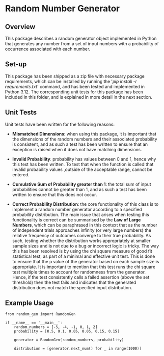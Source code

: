 # Random Number Generator

## Overview
This package describes a random generator object implemented in Python that generates any number from a set of input numbers with a probability of occurrence associated with each number.

## Set-up
This package has been shipped as a zip file with necessary package requirements, which can be installed by running the '*pip install -r requrements.txt*' command, and has been tested and implemented in Python 3.12. The corresponding unit tests for this package has been included in this folder, and is explained in more detail in the next section.

## Unit Tests
Unit tests have been written for the following reasons:

* **Mismatched Dimensions**: when using this package, it is important that the dimensions of the random numbers and their associated probability is consistent, and as such a test has been written to ensure that  an exception is raised when it does not have matching dimensions.

* **Invalid Probability**: probability has values between 0 and 1, hence why this test has been written. To test that when the function is called that invalid probability values ,outside of the acceptable range, cannot be entered.

* **Cumulative Sum of Probability greater than 1**: the total sum of input probabilities cannot be greater than 1, and as such a test has been written to ensure that this does not occur.

* **Correct Probability Distribution**: the core functionality of this class is to implement a random number generator according to a specified probability distribution. The main issue that arises when testing this functionality is correct can be summarised by the **Law of Large Numbers**, which can be paraphrased in this context that as the number of independent trials approaches infinity (or very large numbers) the relative frequency of outcomes converge to their true probability. As such, testing whether the distribution works appropriately at smaller sample sizes and is not due to a bug or incorrect logic is tricky. The way this has been resolved is by using the chi square measure of good fit statistical test, as part of a minimal and effective unit test. This is done to ensure that the p value of the generator based on each sample size is appropriate. It is important to mention that this test runs the chi square test multiple times to account for randomness from the generator. Hence, if the test consistently calls a failed assertion (above the set threshold) then the test fails and indicates that the generated distribution does not match the specified input distribution.

## Example Usage
```
from random_gen import RandomGen

if __name__ == '__main__':
    random_numbers = [-5, -4, -1, 0, 1, 2]
    probability = [0.5, 0.1. 0.05, 0.05, 0.15, 0.15]

    generator = RandomGen(random_numbers, probability)

    distribution = [generator.next_num() for _ in range(1000)]
```